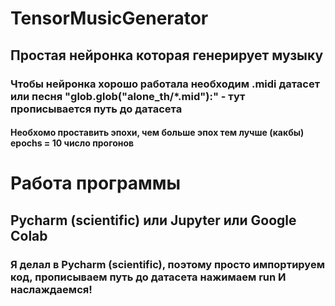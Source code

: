 # TensorMusicGenerator
## Простая нейронка которая генерирует музыку
### Чтобы нейронка хорошо работала необходим .midi датасет или песня "glob.glob("alone_th/*.mid"):" - тут прописывается путь до датасета
#### Необхомо проставить эпохи, чем больше эпох тем лучше (какбы) epochs = 10 число прогонов

# Работа программы
## Pycharm (scientific) или Jupyter или Google Colab
### Я делал в Pycharm (scientific), поэтому просто импортируем код, прописываем путь до датасета нажимаем run И наслаждаемся!

